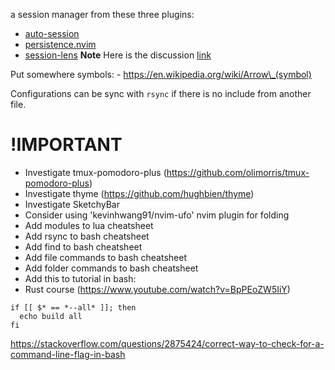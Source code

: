a session manager from these three plugins:

- [auto-session](https://github.com/rmagatti/auto-session)
- [persistence.nvim](https://github.com/folke/persistence.nvim)
- [session-lens](https://github.com/rmagatti/session-lens)
  **Note** Here is the discussion [link](https://www.reddit.com/r/neovim/comments/szis80/which_session_manager_for_nvim/)

Put somewhere symbols:
\- https://en.wikipedia.org/wiki/Arrow\_(symbol)

Configurations can be sync with `rsync` if there is no include from another file.

# !IMPORTANT

- Investigate tmux-pomodoro-plus (https://github.com/olimorris/tmux-pomodoro-plus)
- Investigate thyme (https://github.com/hughbien/thyme)
- Investigate SketchyBar
- Consider using 'kevinhwang91/nvim-ufo' nvim plugin for folding
- Add modules to lua cheatsheet
- Add rsync to bash cheatsheet
- Add find to bash cheatsheet
- Add file commands to bash cheatsheet
- Add folder commands to bash cheatsheet
- Add this to tutorial in bash:
- Rust course (https://www.youtube.com/watch?v=BpPEoZW5IiY)

```
if [[ $* == *--all* ]]; then
  echo build all
fi
```

https://stackoverflow.com/questions/2875424/correct-way-to-check-for-a-command-line-flag-in-bash

